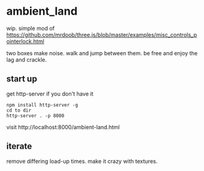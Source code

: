 # ambient_land

wip. simple mod of https://github.com/mrdoob/three.js/blob/master/examples/misc_controls_pointerlock.html

two boxes make noise. walk and jump between them. be free and enjoy the lag and crackle.

## start up

get http-server if you don't have it

```
npm install http-server -g 
cd to dir
http-server . -p 8000
```

visit http://localhost:8000/ambient-land.html

## iterate

remove differing load-up times. make it crazy with textures.
